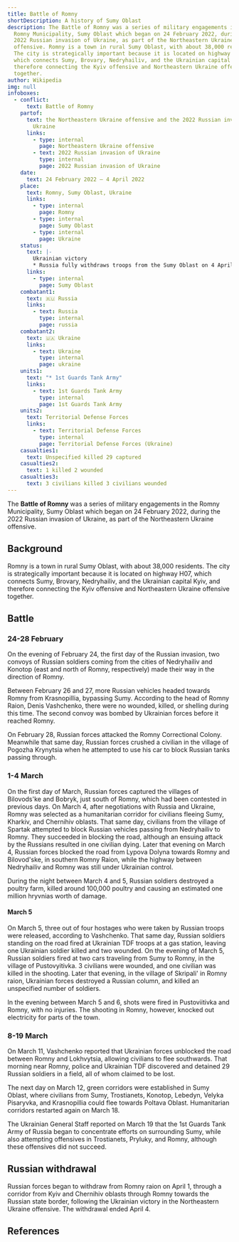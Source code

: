 ```yaml
---
title: Battle of Romny
shortDescription: A history of Sumy Oblast
description: The Battle of Romny was a series of military engagements in the
  Romny Municipality, Sumy Oblast which began on 24 February 2022, during the
  2022 Russian invasion of Ukraine, as part of the Northeastern Ukraine
  offensive. Romny is a town in rural Sumy Oblast, with about 38,000 residents.
  The city is strategically important because it is located on highway H07,
  which connects Sumy, Brovary, Nedryhailiv, and the Ukrainian capital Kyiv, and
  therefore connecting the Kyiv offensive and Northeastern Ukraine offensive
  together.
author: Wikipedia
img: null
infoboxes:
  - conflict:
      text: Battle of Romny
    partof:
      text: the Northeastern Ukraine offensive and the 2022 Russian invasion of
        Ukraine
      links:
        - type: internal
          page: Northeastern Ukraine offensive
        - text: 2022 Russian invasion of Ukraine
          type: internal
          page: 2022 Russian invasion of Ukraine
    date:
      text: 24 February 2022 – 4 April 2022
    place:
      text: Romny, Sumy Oblast, Ukraine
      links:
        - type: internal
          page: Romny
        - type: internal
          page: Sumy Oblast
        - type: internal
          page: Ukraine
    status:
      text: |-
        Ukrainian victory
        * Russia fully withdraws troops from the Sumy Oblast on 4 April
      links:
        - type: internal
          page: Sumy Oblast
    combatant1:
      text: 🇷🇺 Russia
      links:
        - text: Russia
          type: internal
          page: russia
    combatant2:
      text: 🇺🇦 Ukraine
      links:
        - text: Ukraine
          type: internal
          page: ukraine
    units1:
      text: "* 1st Guards Tank Army"
      links:
        - text: 1st Guards Tank Army
          type: internal
          page: 1st Guards Tank Army
    units2:
      text: Territorial Defense Forces
      links:
        - text: Territorial Defense Forces
          type: internal
          page: Territorial Defense Forces (Ukraine)
    casualties1:
      text: Unspecified killed 29 captured
    casualties2:
      text: 1 killed 2 wounded
    casualties3:
      text: 3 civilians killed 3 civilians wounded
---
```


The **Battle of Romny** was a series of military engagements in the Romny Municipality, Sumy Oblast which began on 24 February 2022, during the 2022 Russian invasion of Ukraine, as part of the Northeastern Ukraine offensive.

## Background
Romny is a town in rural Sumy Oblast, with about 38,000 residents. The city is strategically important because it is located on highway H07, which connects Sumy, Brovary, Nedryhailiv, and the Ukrainian capital Kyiv, and therefore connecting the Kyiv offensive and Northeastern Ukraine offensive together.

## Battle


### 24-28 February
On the evening of February 24, the first day of the Russian invasion, two convoys of Russian soldiers coming from the cities of Nedryhailiv and Konotop (east and north of Romny, respectively) made their way in the direction of Romny.

Between February 26 and 27, more Russian vehicles headed towards Romny from Krasnopillia, bypassing Sumy. According to the head of Romny Raion, Denis Vashchenko, there were no wounded, killed, or shelling during this time. The second convoy was bombed by Ukrainian forces before it reached Romny.

On February 28, Russian forces attacked the Romny Correctional Colony. Meanwhile that same day, Russian forces crushed a civilian in the village of Pogozha Krynytsia when he attempted to use his car to block Russian tanks passing through.

### 1-4 March
On the first day of March, Russian forces captured the villages of Bilovods'ke and Bobryk, just south of Romny, which had been contested in previous days. On March 4, after negotiations with Russia and Ukraine, Romny was selected as a humanitarian corridor for civilians fleeing Sumy, Kharkiv, and Chernihiv oblasts. That same day, civilians from the village of Spartak attempted to block Russian vehicles passing from Nedryhailiv to Romny. They succeeded in blocking the road, although an ensuing attack by the Russians resulted in one civilian dying. Later that evening on March 4, Russian forces blocked the road from Lypova Dolyna towards Romny and Bilovod'ske, in southern Romny Raion, while the highway between Nedryhailiv and Romny was still under Ukrainian control.

During the night between March 4 and 5, Russian soldiers destroyed a poultry farm, killed around 100,000 poultry and causing an estimated one million hryvnias worth of damage.

#### March 5
On March 5, three out of four hostages who were taken by Russian troops were released, according to Vashchenko. That same day, Russian soldiers standing on the road fired at Ukrainian TDF troops at a gas station, leaving one Ukrainian soldier killed and two wounded. On the evening of March 5, Russian soldiers fired at two cars traveling from Sumy to Romny, in the village of Pustovyitivka. 3 civilians were wounded, and one civilian was killed in the shooting. Later that evening, in the village of Skripali' in Romny raion, Ukrainian forces destroyed a Russian column, and killed an unspecified number of soldiers.

In the evening between March 5 and 6, shots were fired in Pustoviitivka and Romny, with no injuries. The shooting in Romny, however, knocked out electricity for parts of the town.

### 8-19 March
On March 11, Vashchenko reported that Ukrainian forces unblocked the road between Romny and Lokhvytsia, allowing civilians to flee southwards. That morning near Romny, police and Ukrainian TDF discovered and detained 29 Russian soldiers in a field, all of whom claimed to be lost.

The next day on March 12, green corridors were established in Sumy Oblast, where civilians from Sumy, Trostianets, Konotop, Lebedyn, Velyka Pisaryvka, and Krasnopillia could flee towards Poltava Oblast. Humanitarian corridors restarted again on March 18.

The Ukrainian General Staff reported on March 19 that the 1st Guards Tank Army of Russia began to concentrate efforts on surrounding Sumy, while also attempting offensives in Trostianets, Pryluky, and Romny, although these offensives did not succeed.

## Russian withdrawal
Russian forces began to withdraw from Romny raion on April 1, through a corridor from Kyiv and Chernihiv oblasts through Romny towards the Russian state border, following the Ukrainian victory in the Northeastern Ukraine offensive. The withdrawal ended April 4.

## References
